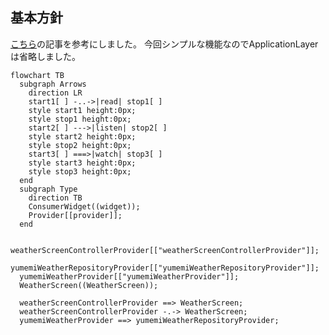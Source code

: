 ## 基本方針
[こちら](https://codewithandrea.com/articles/flutter-app-architecture-riverpod-introduction/)の記事を参考にしました。
今回シンプルな機能なのでApplicationLayerは省略しました。


```mermaid
flowchart TB
  subgraph Arrows
    direction LR
    start1[ ] -..->|read| stop1[ ]
    style start1 height:0px;
    style stop1 height:0px;
    start2[ ] --->|listen| stop2[ ]
    style start2 height:0px;
    style stop2 height:0px;
    start3[ ] ===>|watch| stop3[ ]
    style start3 height:0px;
    style stop3 height:0px;
  end
  subgraph Type
    direction TB
    ConsumerWidget((widget));
    Provider[[provider]];
  end

  weatherScreenControllerProvider[["weatherScreenControllerProvider"]];
  yumemiWeatherRepositoryProvider[["yumemiWeatherRepositoryProvider"]];
  yumemiWeatherProvider[["yumemiWeatherProvider"]];
  WeatherScreen((WeatherScreen));

  weatherScreenControllerProvider ==> WeatherScreen;
  weatherScreenControllerProvider -.-> WeatherScreen;
  yumemiWeatherProvider ==> yumemiWeatherRepositoryProvider;
```